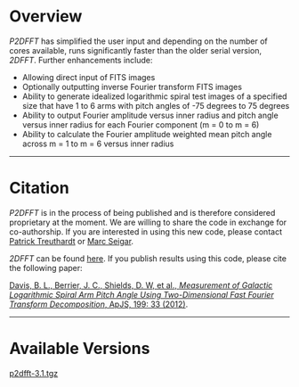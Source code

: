 # Overview
_P2DFFT_ has simplified the user input and depending on the number of cores available, runs significantly faster than the older serial version, _2DFFT_. Further enhancements include:
* Allowing direct input of FITS images
* Optionally outputting inverse Fourier transform FITS images
* Ability to generate idealized logarithmic spiral test images of a specified size that have 1 to 6 arms with pitch angles of -75 degrees to 75 degrees
* Ability to output Fourier amplitude versus inner radius and pitch angle versus inner radius for each Fourier component (m = 0 to m = 6)
* Ability to calculate the Fourier amplitude weighted mean pitch angle across m = 1 to m = 6 versus inner radius
* * *

# Citation
_P2DFFT_ is in the process of being published and is therefore considered proprietary at the moment. We are willing to share the code in exchange for co-authorship. If you are interested in using this new code, please contact [Patrick Treuthardt](mailto:patrick.treuthardt@naturalsciences.org) or [Marc Seigar](mailto:msseigar@d.umn.edu).

_2DFFT_ can be found [here](http://www.d.umn.edu/~msseigar/2DFFT/2DFFT.tar.gz).  If you publish results using this code, please cite the following paper:

[Davis, B. L., Berrier, J. C., Shields, D. W, et al., _Measurement of Galactic Logarithmic Spiral Arm Pitch Angle Using Two-Dimensional Fast Fourier Transform Decomposition_, ApJS, 199: 33 (2012)](http://iopscience.iop.org/0067-0049/199/2/33/).
* * *
# Available Versions
[p2dfft-3.1.tgz](https://github.com/treuthardt/P2DFFT/blob/master/p2dfft-3.1.tgz)
